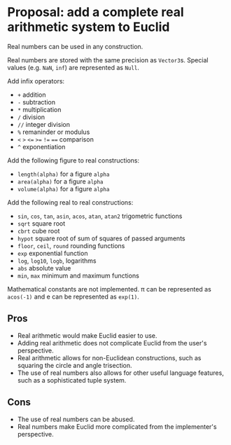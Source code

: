 # Proposal: add a complete real arithmetic system to Euclid

Real numbers can be used in any construction.

Real numbers are stored with the same precision as `Vector3`s. Special values (e.g. `NaN`, `inf`) are represented as `Null`. 

Add infix operators:

* `+` addition
* `-` subtraction
* `*` multiplication
* `/` division
* `//` integer division
* `%` remaninder or modulus
* `<` `>` `<=` `>=` `!=` `==` comparison
* `^` exponentiation

Add the following figure to real constructions:

* `length(alpha)` for a figure `alpha`
* `area(alpha)` for a figure `alpha`
* `volume(alpha)` for a figure `alpha`

Add the following real to real constructions:

* `sin`, `cos`, `tan`, `asin`, `acos`, `atan`, `atan2` trigometric functions
* `sqrt` square root
* `cbrt` cube root
* `hypot` square root of sum of squares of passed arguments
* `floor`, `ceil`, `round` rounding functions
* `exp` exponential function
* `log`, `log10`, `logb`, logarithms
* `abs` absolute value
* `min`, `max` minimum and maximum functions

Mathematical constants are not implemented. π can be represented as `acos(-1)` and e can be represented as `exp(1)`.

## Pros

* Real arithmetic would make Euclid easier to use.
* Adding real arithmetic does not complicate Euclid from the user's perspective.
* Real arithmetic allows for non-Euclidean constructions, such as squaring the circle and angle trisection.
* The use of real numbers also allows for other useful language features, such as a sophisticated tuple system.

## Cons

* The use of real numbers can be abused.
* Real numbers make Euclid more complicated from the implementer's perspective.
